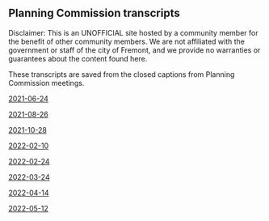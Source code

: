 ## Planning Commission transcripts

Disclaimer: This is an UNOFFICIAL site hosted by a community member for the benefit of other community members.  We are not affiliated with the government or staff of the city of Fremont, and we provide no warranties or guarantees about the content found here.

These transcripts are saved from the closed captions from Planning Commission meetings.

[2021-06-24](/planning-commission/2021-06-24.txt)

[2021-08-26](/planning-commission/2021-08-26.txt)

[2021-10-28](/planning-commission/2021-10-28.txt)

[2022-02-10](/planning-commission/2022-02-10.txt)

[2022-02-24](/planning-commission/2022-02-24.txt)

[2022-03-24](/planning-commission/2022-03-24.txt)

[2022-04-14](/planning-commission/2022-04-14.txt)

[2022-05-12](/planning-commission/2022-05-12.txt)
